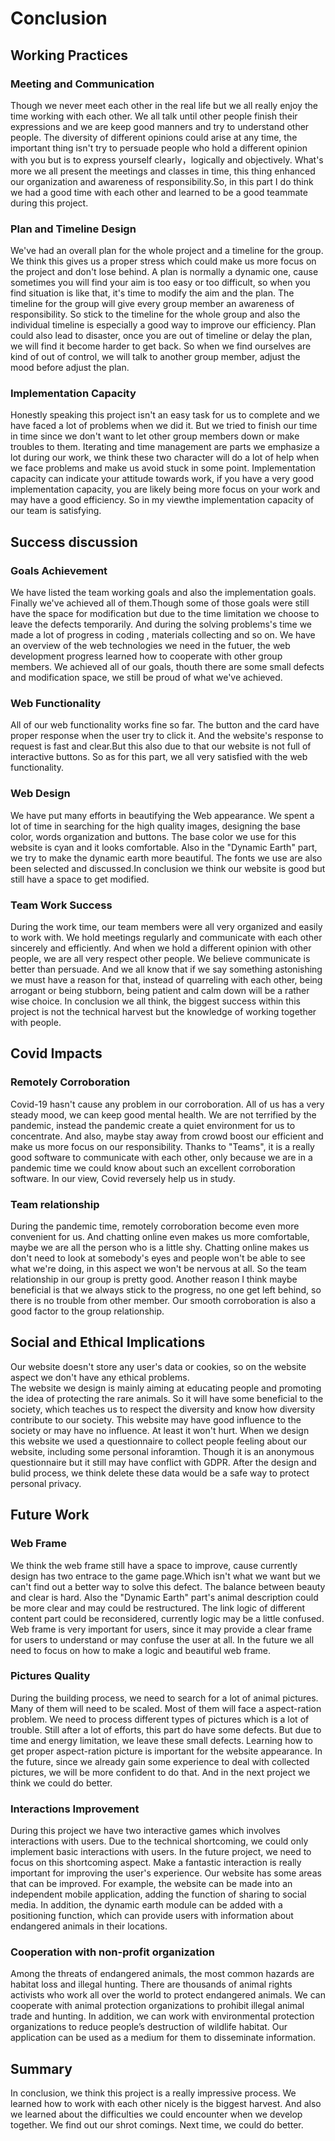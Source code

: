 # Conclusion

## Working Practices

### Meeting and Communication

Though we never meet each other in the real life but we all really enjoy the time working with each other. We all talk until other people finish their expressions 
and we are keep good manners and try to understand other people. The diversity of different opinions could arise at any time, the important thing isn't try to persuade
people who hold a different opinion with you but is to express yourself clearly，logically and objectively. What's more we all present the meetings and classes in
time, this thing enhanced our organization and awareness of responsibility.So, in this part I do think we had a good time with each other and learned to be a good
teammate during this project.

### Plan and Timeline Design
We've had an overall plan for the whole project and a timeline for the group. We think this gives us a proper stress which could make us more focus on the project and
don't lose behind. A plan is normally a dynamic one, cause sometimes you will find your aim is too easy or too difficult, so when you find situation is like that, it's 
time to modify the aim and the plan. The timeline for the group will give every group member an awareness of responsibility. So stick to the timeline for the whole
group and also the individual timeline is especially a good way to improve our efficiency. Plan could also lead to disaster, once you are out of timeline or delay the
plan, we will find it become harder to get back. So when we find ourselves are kind of out of control, we will talk to another group member, adjust the mood before
adjust the plan.

### Implementation Capacity
Honestly speaking this project isn't an easy task for us to complete and we have faced a lot of problems when we did it. But we tried to finish our time in time since
we don't want to let other group members down or make troubles to them. Iterating and time management are parts we emphasize a lot during our work, we think these two
character will do a lot of help when we face problems and make us avoid stuck in some point. Implementation capacity can indicate your attitude towards work, if you 
have a very good implementation capacity, you are likely being more focus on your work and may have a good efficiency. So in my viewthe implementation capacity of 
our team is satisfying.

## Success discussion

### Goals Achievement

We have listed the team working goals and also the implementation goals. Finally we've achieved all of them.Though some of those goals were still have the space for
modification but due to the time limitation we choose to leave the defects temporarily. And during the solving problems's time we made a lot of progress in coding ,
materials collecting and so on. We have an overview of the web technologies we need in the futuer, the web development progress learned how to cooperate with other
group members. We achieved all of our goals, thouth there are some small defects and modification space, we still be proud of what we've achieved.

### Web Functionality
All of our web functionality works fine so far. The button and the card have proper response when the user try to click it. And the website's response to request is
fast and clear.But this also due to that our website is not full of interactive buttons. So as for this part, we all very satisfied with the web functionality.

### Web Design
We have put many efforts in beautifying the Web appearance. We spent a lot of time in searching for the high quality images, designing the base color, words organization
and buttons. The base color we use for this website is cyan and it looks comfortable. Also in the "Dynamic Earth" part, we try to make the dynamic earth more beautiful.
The fonts we use are also been selected and discussed.In conclusion we think our website is good but still have a space to get modified.

### Team Work Success
During the work time, our team members were all very organized and easily to work with. We hold meetings regularly and communicate with each other sincerely and efficiently.
And when we hold a different opinion with other people, we are all very respect other people. We believe communicate is better than persuade. And we all know that if we
say something astonishing we must have a reason for that, instead of quarreling with each other, being arrogant or being stubborn, being patient and calm down will
be a rather wise choice. In conclusion we all think, the biggest success within this project is not the technical harvest but the knowledge of working together with people.

## Covid Impacts

### Remotely Corroboration
Covid-19 hasn't cause any problem in our corroboration. All of us has a very steady mood, we can keep good mental health. We are not terrified by the pandemic, instead
the pandemic create a quiet environment for us to concentrate. And also, maybe stay away from crowd boost our efficient and make us more focus on our responsibility. 
Thanks to "Teams", it is a really good software to communicate with each other, only because we are in a pandemic time we could know about such an excellent 
corroboration software. In our view, Covid reversely help us in study.
### Team relationship
During the pandemic time, remotely corroboration become even more convenient for us. And chatting online even makes us more comfortable, maybe we are all the person who
is a little shy. Chatting online makes us don't need to look at somebody's eyes and people won't be able to see what we're doing, in this aspect we won't be nervous at all.
So the team relationship in our group is pretty good. Another reason I think maybe beneficial is that we always stick to the progress, no one get left behind, so there is
no trouble from other member. Our smooth corroboration is also a good factor to the group relationship.

## Social and Ethical Implications
Our website doesn't store any user's data or cookies, so on the website aspect we don't have any ethical problems.<br>
The website we design is mainly aiming at educating people and promoting the idea of protecting the rare animals. So it will have some beneficial to the society, which
teaches us to respect the diversity and know how diversity contribute to our society. This website may have good influence to the society or may have no influence. At least
it won't hurt.
When we design this website we used a questionnaire to collect people feeling about our website, including some personal inforamtion. Though it is an anonymous 
questionnaire but it still may have conflict with GDPR. After the design and bulid process, we think delete these data would be a safe way to protect personal privacy.

## Future Work

### Web Frame
We think the web frame still have a space to improve, cause currently design has two entrace to the game page.Which isn't what we want but we can't find out a better way
to solve this defect. The balance between beauty and clear is hard. Also the "Dynamic Earth" part's animal description could be more clear and may could be restructured.
The link logic of different content part could be reconsidered, currently logic may be a little confused. Web frame is very important for users, since it may provide a
clear frame for users to understand or may confuse the user at all. In the future we all need to focus on how to make a logic and beautiful web frame.

### Pictures Quality
During the building process, we need to search for a lot of animal pictures. Many of them will need to be scaled. Most of them will face a aspect-ration problem. We need
to process different types of pictures which is a lot of trouble. Still after a lot of efforts, this part do have some defects. But due to time and energy limitation,
we leave these small defects. Learning how to get proper aspect-ration picture is important for the website appearance. In the future, since we already gain some
experience to deal with collected pictures, we will be more confident to do that. And in the next project we think we could do better.

### Interactions Improvement
During this project we have two interactive games which involves interactions with users. Due to the technical shortcoming, we could only implement basic interactions
with users. In the future project, we need to focus on this shortcoming aspect. Make a fantastic interaction is really important for improving the user's experience. Our website has some areas that can be improved. For example, the website can be made into an independent mobile application, adding the function of sharing to social media.  In addition, the dynamic earth module can be added with a positioning function, which can provide users with information about endangered animals in their locations.

### Cooperation with non-profit organization
Among the threats of endangered animals, the most common hazards are habitat loss and illegal hunting. There are thousands of animal rights activists who work all over the world to protect endangered animals. We can cooperate with animal protection organizations to prohibit illegal animal trade and hunting. In addition, we can work with environmental protection organizations to reduce people’s destruction of wildlife habitat. Our application can be used as a medium for them to disseminate information.

## Summary
In conclusion, we think this project is a really impressive process. We learned how to work with each other nicely is the biggest harvest. And also we learned about
the difficulties we could encounter when we develop together. We find out our shrot comings. Next time, we could do better.



